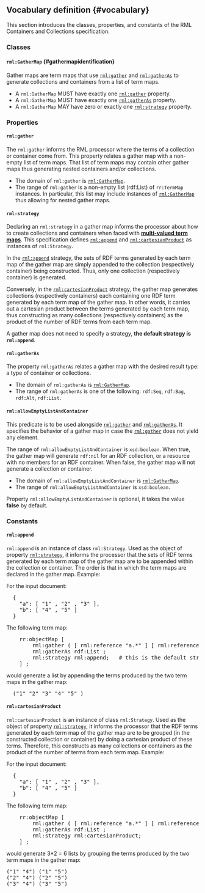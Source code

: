 ## Vocabulary definition {#vocabulary}

This section introduces the classes, properties, and constants of the RML Containers and Collections specification.


### Classes

#### `rml:GatherMap` {#gathermapidentification}
Gather maps are term maps that use [`rml:gather`](#rml-gather) and [`rml:gatherAs`](#rml-gatheras) to generate collections and containers from a list of term maps. 

* A `rml:GatherMap` MUST have exactly one [`rml:gather`](#rml-gather) property.
* A `rml:GatherMap` MUST have exactly one [`rml:gatherAs`](#rml-gatheras) property.
* A `rml:GatherMap` MAY have zero or exactly one [`rml:strategy`](#rml-strategy) property.


### Properties

#### `rml:gather`

The `rml:gather` informs the RML processor where the terms of a collection or container come from. This property relates a gather map with a non-empty list of term maps. 
That list of term maps may contain other gather maps thus generating nested containers and/or collections.

* The domain of `rml:gather` is [`rml:GatherMap`](#rml-gathermap).
* The range of `rml:gather` is a non-empty list (rdf:List) of `rr:TermMap` instances. In particular, this list may include instances of [`rml:GatherMap`](#rml-gathermap) thus allowing for nested gather maps.


#### `rml:strategy`

Declaring an `rml:strategy` in a gather map informs the processor about how to create collections and containers when faced with [**multi-valued term maps**](#multivaluedtermmap).
This specification defines [`rml:append`](#rml-append) and [`rml:cartesianProduct`](#rml-cartesianproduct) as instances of `rml:Strategy`. 

In the [`rml:append`](#rml-append) strategy, the sets of RDF terms generated by each term map of the gather map are simply appended to the collection (respectively container) being constructed. Thus, only one collection (respectively container) is generated.

Conversely, in the [`rml:cartesianProduct`](#rml-cartesianproduct) strategy, the gather map generates collections (respectively containers) each containing one RDF term generated by each term map of the gather map. In other words, it carries out a cartesian product between the terms generated by each term map, thus constructing as many collections (respectively containers) as the product of the number of RDF terms from each term map. 

A gather map does not need to specify a strategy, **the default strategy is `rml:append`**.

#### `rml:gatherAs`

The property `rml:gatherAs` relates a gather map with the desired result type: a type of container or collections.

* The domain of `rml:gatherAs` is [`rml:GatherMap`](#rml-gathermap).
* The range of `rml:gatherAs` is one of the following: `rdf:Seq`, `rdf:Bag`, `rdf:Alt`, `rdf:List`.

#### `rml:allowEmptyListAndContainer`

This predicate is to be used alongside [`rml:gather`](#rml-gather) and [`rml:gatherAs`](#rml-gatheras). It specifies the behavior of a gather map in case the [`rml:gather`](#rml-gather) does not yield any element.

The range of `rml:allowEmptyListAndContainer` is `xsd:boolean`.
When true, the gather map will generate `rdf:nil` for an RDF collection, or a resource with no members for an RDF container.
When false, the gather map will not generate a collection or container.

* The domain of `rml:allowEmptyListAndContainer` is [`rml:GatherMap`](#rml-gathermap).
* The range of `rml:allowEmptyListAndContainer` is `xsd:boolean`.

Property `rml:allowEmptyListAndContainer` is optional, it takes the value **false** by default.

### Constants

#### `rml:append`

`rml:append` is an instance of class `rml:Strategy`.
Used as the object of property [`rml:strategy`](rml-strategy), it informs the processor that the sets of RDF terms generated by each term map of the gather map are to be appended within the collection or container. The order is that in which the term maps are declared in the gather map. Example:


For the input document:
<pre class="ex-input">
  { 
    "a": [ "1" , "2" , "3" ],
    "b": [ "4" , "5" ] 
  }
</pre>

The following term map:
<pre class="ex-mapping">
    rr:objectMap [
        rml:gather ( [ rml:reference "a.*" ] [ rml:reference "b.*" ]) ;
        rml:gatherAs rdf:List ;
        rml:strategy rml:append;   # this is the default strategy
    ] ;
</pre>

would generate a list by appending the terms produced by the two term maps in the gather map:
<pre class="ex-output">
  ("1" "2" "3" "4" "5" )
</pre>


#### `rml:cartesianProduct`

`rml:cartesianProduct` is an instance of class `rml:Strategy`.
Used as the object of property [`rml:strategy`](rml-strategy), it informs the processor that the RDF terms generated by each term map of the gather map are to be grouped (in the constructed collection or container) by doing a cartesian product of these terms.
Therefore, this constructs as many collections or containers as the product of the number of terms from each term map. Example:

For the input document:
<pre class="ex-input">
  { 
    "a": [ "1" , "2" , "3" ],
    "b": [ "4" , "5" ] 
  }
</pre>

The following term map:
<pre class="ex-mapping">
    rr:objectMap [
        rml:gather ( [ rml:reference "a.*" ] [ rml:reference "b.*" ]) ;
        rml:gatherAs rdf:List ;
        rml:strategy rml:cartesianProduct;
    ] ;
</pre>

would generate 3*2 = 6 lists by grouping the terms produced by the two term maps in the gather map:
<pre class="ex-output">
("1" "4") ("1" "5") 
("2" "4") ("2" "5")
("3" "4") ("3" "5")
</pre>

